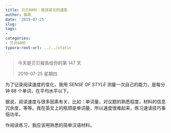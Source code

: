 ```yaml
---
title: 贝贝60秒：我读英文的速度
author: 曲政
date: '2019-07-25'
slug: 
tags:
- 
categories:
- 贝贝60秒
typora-root-url: ../../static
---
```


>   今天是贝贝报告给你的第 147 天
>
>   2019-07-25 星期四

为了记录阅读速度的变化，我用 *SENSE OF STYLE* 测量一次自己的能力，是每分钟 88 个单词，在平均水平以下。

据说，阅读速度与很多因素有关，比如：单词量，对议题的熟悉程度，材料的信息冗余度，等等。我在英文上的瓶颈是单词量，所以速度很难起来，练习速读技巧事倍功半。

作阅读练习，我应该用熟悉的简单汉语材料。
